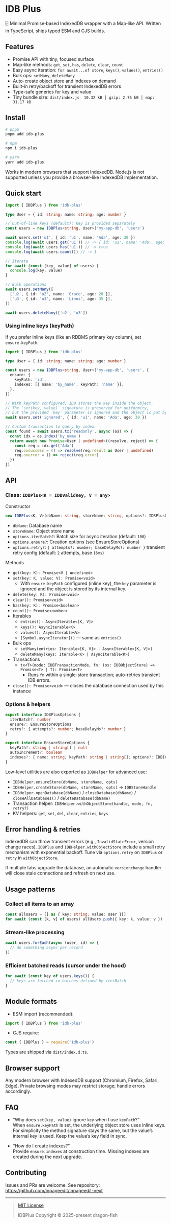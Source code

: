 # IDB Plus

🗄️ Minimal Promise‑based IndexedDB wrapper with a Map‑like API. Written in TypeScript, ships typed ESM and CJS builds.

## Features

- Promise API with tiny, focused surface
- Map-like methods: `get`, `set`, `has`, `delete`, `clear`, `count`
- Easy async iteration: `for await...of store`, `keys()`, `values()`, `entries()`
- Bulk ops: `setMany`, `deleteMany`
- Auto-create object store and indexes on demand
- Built-in retry/backoff for transient IndexedDB errors
- Type-safe generics for key and value
- Tiny bundle size: `dist/index.js  10.32 kB │ gzip: 2.76 kB │ map: 31.17 kB`

## Install

```sh
# pnpm
pnpm add idb-plus

# npm
npm i idb-plus

# yarn
yarn add idb-plus
```

Works in modern browsers that support IndexedDB. Node.js is not supported unless you provide a browser-like IndexedDB implementation.

## Quick start

```ts
import { IDBPlus } from 'idb-plus'

type User = { id: string; name: string; age: number }

// Out-of-line keys (default): key is provided separately
const users = new IDBPlus<string, User>('my-app-db', 'users')

await users.set('u1', { id: 'u1', name: 'Ada', age: 30 })
console.log(await users.get('u1')) // -> { id: 'u1', name: 'Ada', age: 30 }
console.log(await users.has('u1')) // -> true
console.log(await users.count()) // -> 1

// Iterate
for await (const [key, value] of users) {
  console.log(key, value)
}

// Bulk operations
await users.setMany([
  ['u2', { id: 'u2', name: 'Grace', age: 28 }],
  ['u3', { id: 'u3', name: 'Linus', age: 35 }],
])

await users.deleteMany(['u2', 'u3'])
```

### Using inline keys (keyPath)

If you prefer inline keys (like an RDBMS primary key column), set `ensure.keyPath`.

```ts
import { IDBPlus } from 'idb-plus'

type User = { id: string; name: string; age: number }

const users = new IDBPlus<string, User>('my-app-db', 'users', {
  ensure: {
    keyPath: 'id',
    indexes: [{ name: 'by_name', keyPath: 'name' }],
  },
})

// With keyPath configured, IDB stores the key inside the object.
// The `set(key, value)` signature is preserved for uniformity,
// but the provided `key` parameter is ignored and the object is put by value.
await users.set('ignored', { id: 'u1', name: 'Ada', age: 30 })

// Custom transaction to query by index
const found = await users.tx('readonly', async (os) => {
  const idx = os.index('by_name')
  return await new Promise<User | undefined>((resolve, reject) => {
    const req = idx.get('Ada')
    req.onsuccess = () => resolve(req.result as User | undefined)
    req.onerror = () => reject(req.error)
  })
})
```

## API

### Class: `IDBPlus<K = IDBValidKey, V = any>`

Constructor

```ts
new IDBPlus<K, V>(dbName: string, storeName: string, options?: IDBPlusOptions)
```

- `dbName`: Database name
- `storeName`: Object store name
- `options.iterBatch?`: Batch size for async iteration (default: `100`)
- `options.ensure?`: Creation options (see EnsureStoreOptions)
- `options.retry?`: `{ attempts?: number; baseDelayMs?: number }` transient retry config (default: `2` attempts, base `16ms`)

Methods

- `get(key: K): Promise<V | undefined>`
- `set(key: K, value: V): Promise<void>`
  - With `ensure.keyPath` configured (inline key), the `key` parameter is ignored and the object is stored by its internal key.
- `delete(key: K): Promise<void>`
- `clear(): Promise<void>`
- `has(key: K): Promise<boolean>`
- `count(): Promise<number>`
- Iterables
  - `entries(): AsyncIterable<[K, V]>`
  - `keys(): AsyncIterable<K>`
  - `values(): AsyncIterable<V>`
  - `[Symbol.asyncIterator]()` — same as `entries()`
- Bulk ops
  - `setMany(entries: Iterable<[K, V]> | AsyncIterable<[K, V]>)`
  - `deleteMany(keys: Iterable<K> | AsyncIterable<K>)`
- Transactions
  - `tx<T>(mode: IDBTransactionMode, fn: (os: IDBObjectStore) => Promise<T> | T): Promise<T>`
    - Runs `fn` within a single-store transaction; auto-retries transient IDB errors.
- `close(): Promise<void>` — closes the database connection used by this instance

### Options & helpers

```ts
export interface IDBPlusOptions {
  iterBatch?: number
  ensure?: EnsureStoreOptions
  retry?: { attempts?: number; baseDelayMs?: number }
}

export interface EnsureStoreOptions {
  keyPath?: string | string[] | null
  autoIncrement?: boolean
  indexes?: { name: string; keyPath: string | string[]; options?: IDBIndexParameters }[]
}
```

Low-level utilities are also exported as `IDBHelper` for advanced use:

- `IDBHelper.ensureStore(dbName, storeName, opts)`
- `IDBHelper.createStore(dbName, storeName, opts)` → `IDBStoreHandle`
- `IDBHelper.openDatabase(dbName)` / `closeDatabase(dbName)` / `closeAllDatabases()` / `deleteDatabase(dbName)`
- Transaction helper: `IDBHelper.withObjectStore(handle, mode, fn, retry?)`
- KV helpers: `get`, `set`, `del`, `clear`, `entries`, `keys`

## Error handling & retries

IndexedDB can throw transient errors (e.g., `InvalidStateError`, version change races). `IDBPlus` and `IDBHelper.withObjectStore` include a small retry mechanism with exponential backoff. Tune via `options.retry` on `IDBPlus` or `retry` in `withObjectStore`.

If multiple tabs upgrade the database, an automatic `versionchange` handler will close stale connections and refresh on next use.

## Usage patterns

### Collect all items to an array

```ts
const allUsers = [] as { key: string; value: User }[]
for await (const [k, v] of users) allUsers.push({ key: k, value: v })
```

### Stream-like processing

```ts
await users.forEach(async (user, id) => {
  // do something async per record
})
```

### Efficient batched reads (cursor under the hood)

```ts
for await (const key of users.keys()) {
  // keys are fetched in batches defined by iterBatch
}
```

## Module formats

- ESM import (recommended):

```ts
import { IDBPlus } from 'idb-plus'
```

- CJS require:

```js
const { IDBPlus } = require('idb-plus')
```

Types are shipped via `dist/index.d.ts`.

## Browser support

Any modern browser with IndexedDB support (Chromium, Firefox, Safari, Edge). Private browsing modes may restrict storage; handle errors accordingly.

## FAQ

- “Why does `set(key, value)` ignore `key` when I use `keyPath`?”  
  When `ensure.keyPath` is set, the underlying object store uses inline keys. For simplicity the method signature stays the same, but the value’s internal key is used. Keep the value’s key field in sync.

- “How do I create indexes?”  
  Provide `ensure.indexes` at construction time. Missing indexes are created during the next upgrade.

## Contributing

Issues and PRs are welcome. See repository: <https://github.com/inpageedit/inpageedit-next>

---

> [MIT License](https://opensource.org/licenses/MIT)
>
> IDBPlus Copyright © 2025-present dragon-fish
